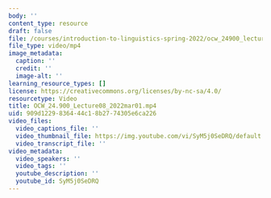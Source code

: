 ```yaml
---
body: ''
content_type: resource
draft: false
file: /courses/introduction-to-linguistics-spring-2022/ocw_24900_lecture08_2022mar01_360p_16_9.mp4
file_type: video/mp4
image_metadata:
  caption: ''
  credit: ''
  image-alt: ''
learning_resource_types: []
license: https://creativecommons.org/licenses/by-nc-sa/4.0/
resourcetype: Video
title: OCW_24.900_Lecture08_2022mar01.mp4
uid: 909d1229-8364-44c1-8b27-74305e6ca226
video_files:
  video_captions_file: ''
  video_thumbnail_file: https://img.youtube.com/vi/SyM5j0SeDRQ/default.jpg
  video_transcript_file: ''
video_metadata:
  video_speakers: ''
  video_tags: ''
  youtube_description: ''
  youtube_id: SyM5j0SeDRQ
---
```

